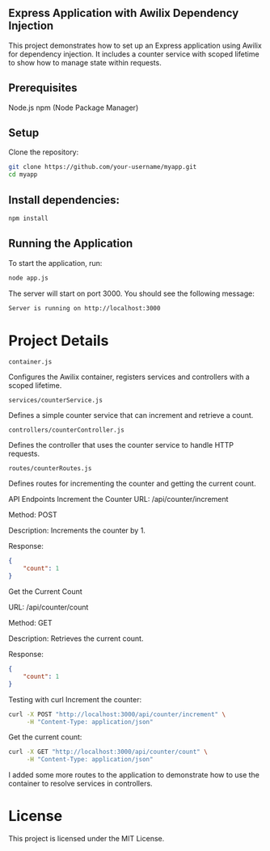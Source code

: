 ## Express Application with Awilix Dependency Injection

This project demonstrates how to set up an Express application using Awilix for dependency injection. It includes a counter service with scoped lifetime to show how to manage state within requests.

## Prerequisites

Node.js
npm (Node Package Manager)

## Setup

Clone the repository:

```bash
git clone https://github.com/your-username/myapp.git
cd myapp
```

## Install dependencies:

```bash
npm install
```

## Running the Application

To start the application, run:

```bash
node app.js

```

The server will start on port 3000. You should see the following message:

```bash
Server is running on http://localhost:3000
```

# Project Details

```container.js```

Configures the Awilix container, registers services and controllers with a scoped lifetime.

`services/counterService.js`

Defines a simple counter service that can increment and retrieve a count.

`controllers/counterController.js`

Defines the controller that uses the counter service to handle HTTP requests.

`routes/counterRoutes.js`

Defines routes for incrementing the counter and getting the current count.

API Endpoints
Increment the Counter
URL: /api/counter/increment

Method: POST

Description: Increments the counter by 1.

Response:

```json
{
    "count": 1
}
```

Get the Current Count

URL: /api/counter/count

Method: GET

Description: Retrieves the current count.

Response:

```json
{
    "count": 1
}
```

Testing with curl Increment the counter:

```bash
curl -X POST "http://localhost:3000/api/counter/increment" \
     -H "Content-Type: application/json"
```

Get the current count:

```bash
curl -X GET "http://localhost:3000/api/counter/count" \
     -H "Content-Type: application/json"
```

I added some more routes to the application to demonstrate how to use the container to resolve services in controllers.

# License

This project is licensed under the MIT License.
